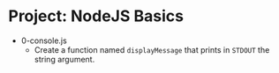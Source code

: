 # Project: NodeJS Basics

*   0-console.js
    - Create a function named `displayMessage` that prints in `STDOUT` the string argument.